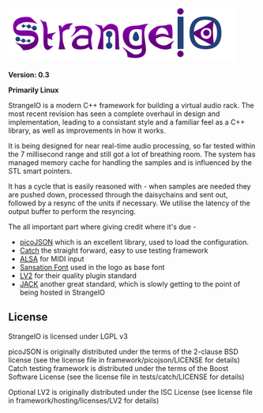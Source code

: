 ![](assets/strangeio.png?raw=true)

**Version: 0.3**

**Primarily Linux**

StrangeIO is a modern C++ framework for building a virtual audio rack. The most recent revision has seen a complete overhaul in design and implementation, leading to a consistant style and a familiar feel as a C++ library, as well as improvements in how it works.

It is being designed for near real-time audio processing, so far tested within the 7 millisecond range and still got a lot of breathing room. The system has managed memory cache for handling the samples and is influenced by the STL smart pointers.

It has a cycle that is easily reasoned with - when samples are needed they are pushed down, processed through the daisychains and sent out, followed by a resync of the units if necessary. We utilise the latency of the output buffer to perform the resyncing.


The all important part where giving credit where it's due -
- [picoJSON](https://github.com/kazuho/picojson) which is an excellent library, used to load the configuration.
- [Catch](https://github.com/philsquared/Catch/) the straight forward, easy to use testing framework
- [ALSA](http://www.alsa-project.org/) for MIDI input
- [Sansation Font](http://www.fontsquirrel.com/fonts/sansation) used in the logo as base font
- [LV2](http://lv2plug.in/) for their quality plugin standard
- [JACK](http://jackaudio.org/) another great standard, which is slowly getting to the point of being hosted in StrangeIO

## License

StrangeIO is licensed under LGPL v3


picoJSON is originally distributed under the terms of the 2-clause BSD license (see the license file in framework/picojson/LICENSE for details)
Catch testing framework is distributed under the terms of the Boost Software License (see the license file in tests/catch/LICENSE for details)

Optional LV2 is originally distributed under the ISC License (see license file in framework/hosting/licenses/LV2 for details)
